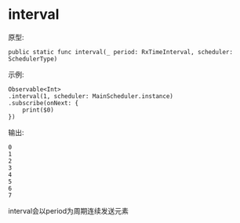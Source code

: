 # interval

原型:
    
    public static func interval(_ period: RxTimeInterval, scheduler: SchedulerType)
示例:

    Observable<Int>
    .interval(1, scheduler: MainScheduler.instance)
    .subscribe(onNext: {
        print($0)
    })
    
输出:

    0
    1
    2
    3
    4
    5
    6
    7
interval会以period为周期连续发送元素